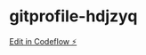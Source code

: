 # gitprofile-hdjzyq

[Edit in Codeflow ⚡️](https://stackblitz.com/~/github.com/ConnorCundieff/gitprofile-hdjzyq)